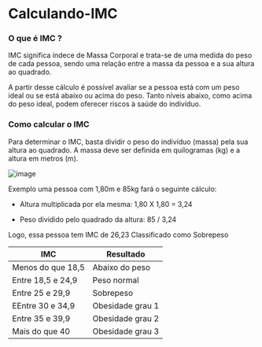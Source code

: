 # Calculando-IMC


### O que é IMC ?

IMC significa índece de Massa Corporal e trata-se de uma medida do peso de cada pessoa, sendo uma relação entre a massa da pessoa e a sua altura ao quadrado.

A partir desse cálculo é possível avaliar se a pessoa está com um peso ideal ou se está abaixo ou acima do peso. Tanto níveis abaixo, como acima do peso ideal, podem oferecer riscos à saúde do indivíduo.


### Como calcular o IMC

Para determinar o IMC, basta dividir o peso do indivíduo (massa) pela sua altura ao quadrado. A massa deve ser definida em quilogramas (kg) e a altura em metros (m).

![image](https://user-images.githubusercontent.com/74930467/195726641-d96858dc-dafa-4145-8ca3-d93c094f6a3a.png)

Exemplo uma pessoa com 1,80m e 85kg fará o seguinte cálculo:

- Altura multiplicada por ela mesma: 1,80 X 1,80 = 3,24

- Peso dividido pelo quadrado da altura: 85 / 3,24

Logo, essa pessoa tem IMC de 26,23 Classificado como Sobrepeso

|      IMC          |  Resultado       |
| -------------     | -------------    |
| Menos do que 18,5 | Abaixo do peso   |
| Entre 18,5 e 24,9 | Peso normal      |
| Entre 25 e 29,9   | Sobrepeso        |
| EEntre 30 e 34,9  | Obesidade grau 1 |
| Entre 35 e 39,9   | Obesidade grau 2 |
| Mais do que 40	  | Obesidade grau 3 |



